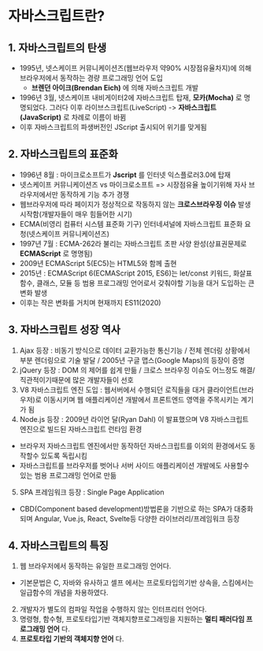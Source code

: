 # 자바스크립트란?
## 1. 자바스크립트의 탄생
* 1995년, 넷스케이프 커뮤니케이션즈(웹브라우저 약90% 시장점유율차지)에 의해 브라우저에서 동작하는 경량 프로그래밍 언어 도입
  * **브렌던 아이크(Brendan Eich)** 에 의해 자바스크립트 개발
* 1996년 3월, 넷스케이프 내비게이터2에 자바스크립트 탑재, **모카(Mocha)** 로 명명되었다. 그러다 이후 라이브스크립트(LiveScript) -> **자바스크립트(JavaScript)** 로 차례로 이름이 바뀜
* 이후 자바스크립트의 파생버전인 JScript 출시되어 위기를 맞게됨

## 2. 자바스크립트의 표준화
* 1996년 8월 : 마이크로소프트가 **Jscript** 를 인터넷 익스플로러3.0에 탑재
* 넷스케이프 커뮤니케이션즈 vs 마이크로소프트 => 시장점유율 높이기위해 자사 브라우저에서만 동작하게 기능 추가 경쟁
* 웹브라우저에 따라 페이지가 정상적으로 작동하지 않는 **크로스브라우징 이슈** 발생 시작함(개발자들이 매우 힘들어한 시기)
* ECMA(비영리 컴퓨터 시스템 표준화 기구) 인터네셔널에 자바스크립트 표준화 요청(넷스케이프 커뮤니케이션즈)
* 1997년 7월 : ECMA-262라 불리는 자바스크립트 초판 사양 완성(상표권문제로 **ECMAScript** 로 명명됨)
* 2009년 ECMAScript 5(EC5)는 HTML5와 함께 출현
* 2015년 : ECMAScript 6(ECMAScript 2015, ES6)는 let/const 키워드, 화살표 함수, 클래스, 모듈 등 범용 프로그래밍 언어로서 갖춰야할 기능을 대거 도입하는 큰변화 발생
* 이후는 작은 변화를 거치며 현재까지 ES11(2020)

## 3. 자바스크립트 성장 역사
1. Ajax 등장 : 비동기 방식으로 데이터 교환가능한 통신기능 / 전체 렌더링 상황에서 부분 렌더링으로 기술 발달 / 2005년 구글 맵스(Google Maps)의 등장이 증명
2. jQuery 등장 : DOM 의 제어를 쉽게 만듦 / 크로스 브라우징 이슈도 어느정도 해결/ 직관적이기때문에 많은 개발자들이 선호
3. V8 자바스크립트 엔진 도입 : 웹서버에서 수행되던 로직들을 대거 클라이언트(브라우저)로 이동시키며 웹 애플리케이션 개발에서 프론트엔드 영역을 주목시키는 계기가 됨
4. Node.js 등장 : 2009년 라이언 달(Ryan Dahl) 이 발표했으며 V8 자바스크립트 엔진으로 빌드된 자바스크립트 런타임 환경
 * 브라우저 자바스크립트 엔진에서만 동작하던 자바스크립트를 이외의 환경에서도 동작할수 있도록 독립시킴
 * 자바스크립트를 브라우저를 벗어나 서버 사이드 애플리케이션 개발에도 사용할수 있는 범용 프로그래밍 언어로 만듦
5. SPA 프레임워크 등장 : Single Page Application
 * CBD(Component based development)방법론을 기반으로 하는 SPA가 대중화되며 Angular, Vue.js, React, Svelte등 다양한 라이브러리/프레임워크 등장

## 4. 자바스크립트의 특징
1. 웹 브라우저에서 동작하는 유일한 프로그래밍 언어다.
 * 기본문법은 C, 자바와 유사하고 셀프 에서는 프로토타입의기반 상속을, 스킴에서는 일급함수의 개념을 차용하였다. 
2. 개발자가 별도의 컴파일 작업을 수행하지 않는 인터프리터 언어다. 
3. 명령형, 함수형, 프로토타입기반 객체지향프로그래밍을 지원하는 **멀티 패러다임 프로그래밍 언어** 다.
4. **프로토타입 기반의 객체지향 언어** 다.
